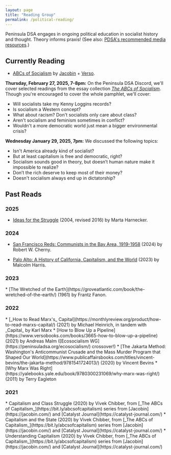 ```yaml
---
layout: page
title: "Reading Group"
permalink: /political-reading/
---
```

Peninsula DSA engages in ongoing political education in socialist history and thought. Theory informs praxis! (See also: [PDSA's recommended media resources](../political-reading/).)
<br>

<h2>Currently Reading</h2>

* [ABCs of Socialism](https://archive.org/details/abcs-of-socialism/mode/1up?view=theater) by [Jacobin](https://jacobin.com/) + [Verso](https://www.versobooks.com/).

**Thursday, February 27, 2025, 7-8pm:** On the Peninsula DSA Discord, we'll cover selected readings from the essay collection [*The ABCs of Socialism*](https://s3.jacobinmag.com/issues/jacobin-abcs.pdf). Though you're encouraged to cover the whole pamphlet, we'll cover:
- Will socialists take my Kenny Loggins records? 
- Is socialism a Western concept? 
- What about racism? Don't socialists only care about class? 
- Aren't socialism and feminism sometimes in conflict? 
- Wouldn't a more democratic world just mean a bigger environmental crisis?

**Wednesday January 29, 2025, 7pm:** We discussed the following topics:
- Isn't America already kind of socialist?
- But at least capitalism is free and democratic, right?
- Socialism sounds good in theory, but doesn’t human nature make it impossible to realize?
- Don’t the rich deserve to keep most of their money?
- Doesn't socialism always end up in dictatorship?

<h2>Past Reads</h2>

<h3>2025</h3>

* [Ideas for the Struggle](https://www.oldandnewproject.net/Essays/Harnecker_Ideas.html) (2004, revised 2016) by Marta Harnecker.

<h3>2024</h3>

* [San Francisco Reds: Communists in the Bay Area, 1919-1958](https://www.press.uillinois.edu/books/?id=p087936) (2024) by Robert W. Cherny.

* [Palo Alto: A History of California, Capitalism, and the World](https://www.hachettebookgroup.com/titles/malcolm-harris/palo-alto/9780316592031/?lens=little-brown) (2023) by Malcolm Harris.

<h3>2023</h3>
* [The Wretched of the Earth](https://groveatlantic.com/book/the-wretched-of-the-earth/) (1961) by Frantz Fanon.

<h3>2022</h3>
* [_How to Read Marx's_ Capital](https://monthlyreview.org/product/how-to-read-marxs-capital/) (2021) by Michael Heinrich, in tandem with _Capital_ by Karl Marx
* [How to Blow Up a Pipeline](https://www.versobooks.com/books/3665-how-to-blow-up-a-pipeline) (2021) by Andreas Malm ([Ecosocialism WG](https://peninsuladsa.org/ecosocialism/) crossover!)
* [The Jakarta Method: Washington's Anticommunist Crusade and the Mass Murder Program that Shaped Our World](https://www.publicaffairsbooks.com/titles/vincent-bevins/the-jakarta-method/9781541724013/) (2020) by Vincent Bevins
* [Why Marx Was Right](https://yalebooks.yale.edu/book/9780300231069/why-marx-was-right/) (2011) by Terry Eagleton

<h3>2021</h3>
* Capitalism and Class Struggle (2020) by Vivek Chibber, from [_The ABCs of Capitalism_](https://bit.ly/abcsofcapitalism) series from [Jacobin](https://jacobin.com/) and [Catalyst Journal](https://catalyst-journal.com/)
* Capitalism and the State (2020) by Vivek Chibber, from [_The ABCs of Capitalism_](https://bit.ly/abcsofcapitalism) series from [Jacobin](https://jacobin.com/) and [Catalyst Journal](https://catalyst-journal.com/)
* Understanding Capitalism (2020) by Vivek Chibber, from [_The ABCs of Capitalism_](https://bit.ly/abcsofcapitalism) series from [Jacobin](https://jacobin.com/) and [Catalyst Journal](https://catalyst-journal.com/)
